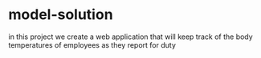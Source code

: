 # model-solution
in this project we create a web application that will keep track of the body temperatures of employees as they report for duty
